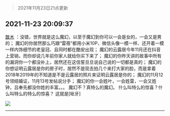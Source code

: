 > 2021年11月23日21点更新
<link rel="stylesheet" href="https://cdn.jsdelivr.net/gh/taotie6/sampleJSON@main/css/photo_show.css">
<meta name="referrer" content="no-referrer" />


 ## 2021-11-23 20:09:37 

 [㪚木](https://www.coolapk.com/feed/31666478?shareKey=OWEzZDgyNjcxOTE5NjE5Y2U4NTg~) ：没错，世界就是这么魔幻，以至于魔幻到你可以一会是女的，一会又是男的；
魔幻的你居然那么巧跟“雷蓓”都用小米10P、微信头像一模一样、还开着一模一样内饰细节的老皇冠、且同时都在酷安出现；
魔幻的云露居今年11月还在抖音上营销，而你却说几年前你家人就给你买下来了；<!--break-->
魔幻的你昨天讲的故事中所有的漏洞你一个都没补上，居然还在这信誓旦旦说自己说的一切都是真的；
魔幻的你想证明云露居是你的房子时，居然不是现去拍几个来打大家的脸，而是拿着2018年2019年的不知道是不是云露居的照片来证明云露居是你的；
魔幻的11月12号领结婚证，11月13号发帖说分手；
魔幻的你一会姓叶，一会姓雷，一会又姓钟，吕奉先都没你姓的丰富。。。
魔幻不？真特么的魔幻。
什么叫特么的惊喜？什么叫特么的特么的惊喜？
这就是[呲牙] 

<div class="album">
<img class="img-item" src="http://image.coolapk.com/feed/2021/1120/21/1081091_d2c38e5f_6153_563_650@378x378.gif" />
</div>

 ------- 

